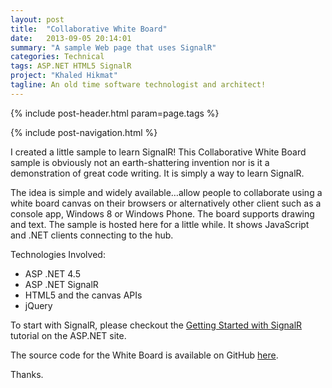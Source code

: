 ```yaml
---
layout: post
title:  "Collaborative White Board"
date:   2013-09-05 20:14:01
summary: "A sample Web page that uses SignalR"
categories: Technical
tags: ASP.NET HTML5 SignalR
project: "Khaled Hikmat"
tagline: An old time software technologist and architect!
---
```


{% include post-header.html param=page.tags %}

{% include post-navigation.html %}

I created a little sample to learn SignalR! This Collaborative White Board sample is obviously not an earth-shattering invention nor is it a demonstration of great code writing. It is simply a way to learn SignalR.

The idea is simple and widely available…allow people to collaborate using a white board canvas on their browsers or alternatively other client such as a console app, Windows 8 or Windows Phone. The board supports drawing and text. The sample is hosted here for a little while. It shows JavaScript and .NET clients connecting to the hub.

Technologies Involved:

* ASP .NET 4.5
* ASP .NET SignalR
* HTML5 and the canvas APIs
* jQuery

To start with SignalR, please checkout the [Getting Started with SignalR](http://www.asp.net/signalr/overview/getting-started/tutorial-getting-started-with-signalr) tutorial on the ASP.NET site.

The source code for the White Board is available on GitHub [here](https://github.com/khaledHikmat/CollaborativeWhiteBoard).

Thanks.


